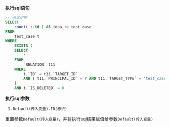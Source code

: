 <p class="panel-title"><b>执行sql语句</b></p>

```sql
-- 测试用例
SELECT
	count( t.id ) AS idea_re_test_case
FROM
	test_case t 
WHERE
	EXISTS (
	SELECT
		* 
	FROM
		`RELATION` t11 
	WHERE
		t.`ID` = t11.`TARGET_ID` 
		AND ( t11.`PRINCIPAL_ID` = ? AND t11.`TARGET_TYPE` = 'test_case' AND t11.`PRINCIPAL_TYPE` = 'idea' ) 
	) 
	AND t.`IS_DELETED` = 0
```

<p class="panel-title"><b>执行sql参数</b></p>

1. `Default(传入变量).ID(标识)`

重置参数`Default(传入变量)`，并将执行sql结果赋值给参数`Default(传入变量)`
